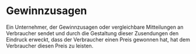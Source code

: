 # Gewinnzusagen

Ein Unternehmer, der Gewinnzusagen oder vergleichbare Mitteilungen an Verbraucher sendet und durch die Gestaltung dieser Zusendungen den Eindruck erweckt, dass der Verbraucher einen Preis gewonnen hat, hat dem Verbraucher diesen Preis zu leisten. 

